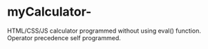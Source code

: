 # myCalculator-
HTML/CSS/JS calculator programmed without using eval() function. Operator precedence self programmed.  
